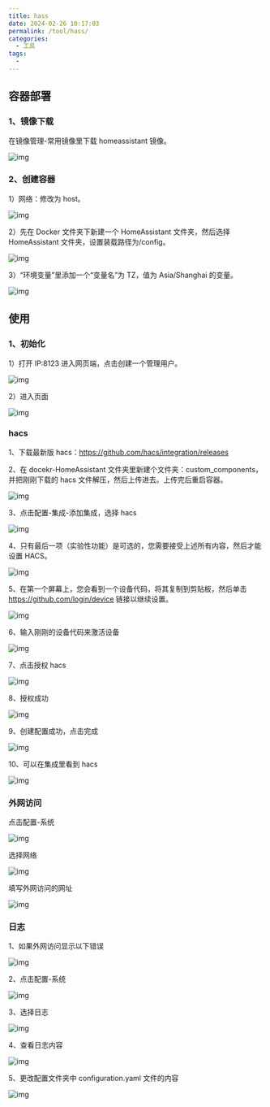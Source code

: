 ```yaml
---
title: hass
date: 2024-02-26 10:17:03
permalink: /tool/hass/
categories:
  - 工具
tags:
  -
---
```


## 容器部署

### 1、镜像下载

在镜像管理-常用镜像里下载 homeassistant 镜像。

![img](./img/0301.png)

### 2、创建容器

1）网络：修改为 host。

![img](./img/0302.png)

2）先在 Docker 文件夹下新建一个 HomeAssistant 文件夹，然后选择 HomeAssistant 文件夹，设置装载路径为/config。

![img](./img/0303.png)

3）“环境变量”里添加一个“变量名”为 TZ，值为 Asia/Shanghai 的变量。

![img](./img/0304.png)

## 使用

### 1、初始化

1）打开 IP:8123 进入网页端，点击创建一个管理用户。

![img](./img/0305.png)

2）进入页面

![img](./img/0306.png)

### hacs

1、下载最新版 hacs：https://github.com/hacs/integration/releases

2、在 docekr-HomeAssistant 文件夹里新建个文件夹：custom_components，并把刚刚下载的 hacs 文件解压，然后上传进去。上传完后重启容器。

![img](./img/0307.png)

3、点击配置-集成-添加集成，选择 hacs

![img](./img/0308.png)

4、只有最后一项（实验性功能）是可选的，您需要接受上述所有内容，然后才能设置 HACS。

![img](./img/0309.png)

5、在第一个屏幕上，您会看到一个设备代码，将其复制到剪贴板，然后单击 <https://github.com/login/device> 链接以继续设置。

![img](./img/0310.png)

6、输入刚刚的设备代码来激活设备

![img](./img/0311.png)

7、点击授权 hacs

![img](./img/0312.png)

8、授权成功

![img](./img/0313.png)

9、创建配置成功，点击完成

![img](./img/0314.png)

10、可以在集成里看到 hacs

![img](./img/0315.png)

### 外网访问

点击配置-系统

![img](./img/0316.png)

选择网络

![img](./img/0317.png)

填写外网访问的网址

![img](./img/0318.png)

### 日志

1、如果外网访问显示以下错误

![img](./img/0319.png)

2、点击配置-系统

![img](./img/0320.png)

3、选择日志

![img](./img/0321.png)

4、查看日志内容

![img](./img/0322.png)

5、更改配置文件夹中 configuration.yaml 文件的内容

![img](./img/0323.png)
